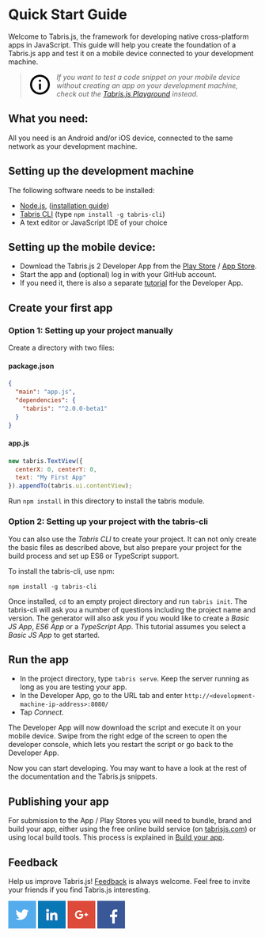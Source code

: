 # Quick Start Guide

Welcome to Tabris.js, the framework for developing native cross-platform apps in JavaScript. This guide will help you create the foundation of a Tabris.js app and test it on a mobile device connected to your development machine.

> <img align="left" src="img/note.png"> <i> If you want to test a code snippet on your mobile device without creating an app on your development machine, check out the [Tabris.js Playground](https://tabrisjs.com/playground) instead.</i>

## What you need:

All you need is an Android and/or iOS device, connected to the same network as your development machine.

## Setting up the development machine

The following software needs to be installed:

- [Node.js](https://nodejs.org/), ([installation guide](https://docs.npmjs.com/getting-started/installing-node))
- [Tabris CLI](https://www.npmjs.com/package/tabris-cli) (type `npm install -g tabris-cli`)
- A text editor or JavaScript IDE of your choice

## Setting up the mobile device:

- Download the Tabris.js 2 Developer App from the [Play Store](https://play.google.com/store/apps/details?id=com.eclipsesource.tabrisjs2) / [App Store](https://itunes.apple.com/us/app/tabris.js-2/id1166468326?mt=8).
- Start the app and (optional) log in with your GitHub account.
- If you need it, there is also a separate [tutorial](developer-app.md) for the Developer App.

## Create your first app

### Option 1: Setting up your project manually

Create a directory with two files:

#### package.json
```json
{
  "main": "app.js",
  "dependencies": {
    "tabris": "^2.0.0-beta1"
  }
}
```

#### app.js

```js
new tabris.TextView({
  centerX: 0, centerY: 0,
  text: "My First App"
}).appendTo(tabris.ui.contentView);
```

Run `npm install` in this directory to install the tabris module.

### Option 2: Setting up your project with the tabris-cli

You can also use the _Tabris CLI_ to create your project. It can not only create the basic files as described above, but also prepare your project for the build process and set up ES6 or TypeScript support.

To install the tabris-cli, use npm:

    npm install -g tabris-cli

Once installed, `cd` to an empty project directory and run `tabris init`. The tabris-cli will ask you a number of questions including the project name and version. The generator will also ask you if you would like to create a _Basic JS App_, _ES6 App_ or a _TypeScript App_. This tutorial assumes you select a _Basic JS App_ to get started.

## Run the app

- In the project directory, type `tabris serve`. Keep the server running as long as you are testing your app.
- In the Developer App, go to the URL tab and enter `http://<development-machine-ip-address>:8080/`
- Tap *Connect*.

The Developer App will now download the script and execute it on your mobile device. Swipe from the right edge of the screen to open the developer console, which lets you restart the script or go back to the Developer App.

Now you can start developing. You may want to have a look at the rest of the documentation and the Tabris.js snippets.

## Publishing your app

For submission to the App / Play Stores you will need to bundle, brand and build your app, either using the free online build service (on [tabrisjs.com](http://tabrisjs.com)) or using local build tools. This process is explained in [Build your app](build.md).

## Feedback
Help us improve Tabris.js! [Feedback](mailto:care@tabrisjs.com?subject=Feedback) is always welcome. Feel free to invite your friends if you find Tabris.js interesting.

[![Tabris.js on Twitter](img/social-logo-twitter.png)](https://twitter.com/tabrisjs) [![EclipseSource on LinkedIn](img/social-logo-linkedin.png)](https://www.linkedin.com/company/eclipsesource) [![EclipseSource on Google+](img/social-logo-gplus.png)](https://plus.google.com/+Eclipsesource) [![EclipseSource on Facebook](img/social-logo-facebook.png)](https://www.facebook.com/eclipsesource)

